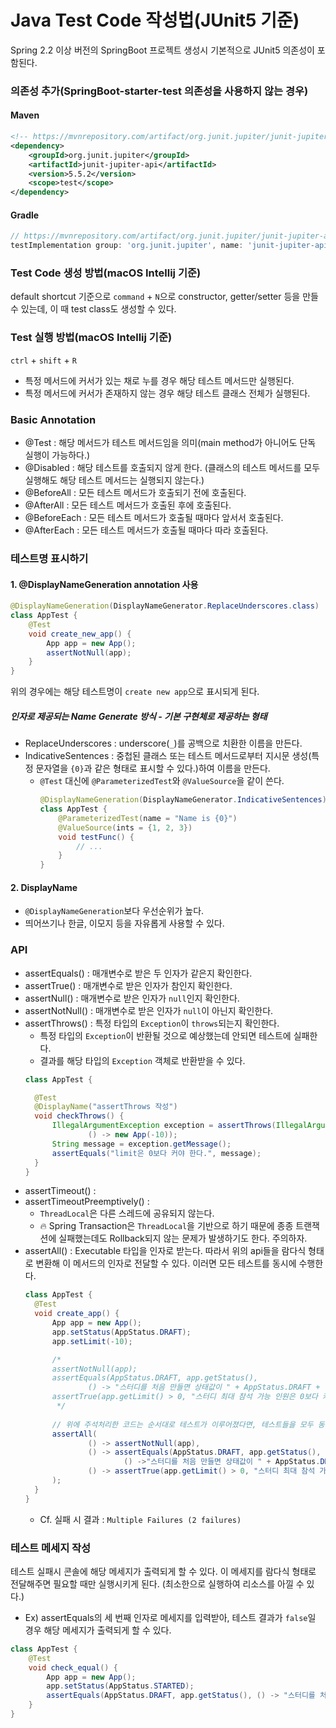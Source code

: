 # Java Test Code 작성법(JUnit5 기준)
Spring 2.2 이상 버전의 SpringBoot 프로젝트 생성시 기본적으로 JUnit5 의존성이 포함된다.

### 의존성 추가(SpringBoot-starter-test 의존성을 사용하지 않는 경우)
#### Maven
```xml
<!-- https://mvnrepository.com/artifact/org.junit.jupiter/junit-jupiter-api -->
<dependency>
    <groupId>org.junit.jupiter</groupId>
    <artifactId>junit-jupiter-api</artifactId>
    <version>5.5.2</version>
    <scope>test</scope>
</dependency>
```
#### Gradle
```groovy
// https://mvnrepository.com/artifact/org.junit.jupiter/junit-jupiter-api
testImplementation group: 'org.junit.jupiter', name: 'junit-jupiter-api', version: '5.5.2'
```

### Test Code 생성 방법(macOS Intellij 기준)
default shortcut 기준으로 `command` + `N`으로 constructor, getter/setter 등을 만들 수 있는데, 이 때 test class도 생성할 수 있다.

### Test 실행 방법(macOS Intellij 기준)
`ctrl` + `shift` + `R`
  * 특정 메서드에 커서가 있는 채로 누를 경우 해당 테스트 메서드만 실행된다.
  * 특정 메서드에 커서가 존재하지 않는 경우 해당 테스트 클래스 전체가 실행된다.

### Basic Annotation
* @Test : 해당 메서드가 테스트 메서드임을 의미(main method가 아니어도 단독 실행이 가능하다.)
* @Disabled : 해당 테스트를 호출되지 않게 한다. (클래스의 테스트 메서드를 모두 실행해도 해당 테스트 메서드는 실행되지 않는다.)
* @BeforeAll : 모든 테스트 메서드가 호출되기 전에 호출된다.
* @AfterAll : 모든 테스트 메서드가 호출된 후에 호출된다.
* @BeforeEach : 모든 테스트 메서드가 호출될 때마다 앞서서 호출된다.
* @AfterEach : 모든 테스트 메서드가 호출될 때마다 따라 호출된다.

### 테스트명 표시하기
#### 1. @DisplayNameGeneration annotation 사용
```java
@DisplayNameGeneration(DisplayNameGenerator.ReplaceUnderscores.class)
class AppTest {
    @Test
    void create_new_app() {
        App app = new App();
        assertNotNull(app);
    }
}
```
위의 경우에는 해당 테스트명이 `create new app`으로 표시되게 된다.

##### 인자로 제공되는 Name Generate 방식 - 기본 구현체로 제공하는 형태
* ReplaceUnderscores : underscore(`_`)를 공백으로 치환한 이름을 만든다.
* IndicativeSentences : 중첩된 클래스 또는 테스트 메서드로부터 지시문 생성(특정 문자열을 `{0}`과 같은 형태로 표시할 수 있다.)하여 이름을 만든다.
  - `@Test` 대신에 `@ParameterizedTest`와 `@ValueSource`을 같이 쓴다.
    ```java
    @DisplayNameGeneration(DisplayNameGenerator.IndicativeSentences)
    class AppTest {
        @ParameterizedTest(name = "Name is {0}")
        @ValueSource(ints = {1, 2, 3})
        void testFunc() {
            // ...
        }
    }
    ```
#### 2. DisplayName
- `@DisplayNameGeneration`보다 우선순위가 높다.
- 띄어쓰기나 한글, 이모지 등을 자유롭게 사용할 수 있다.

### API
* assertEquals() : 매개변수로 받은 두 인자가 같은지 확인한다.
* assertTrue() : 매개변수로 받은 인자가 참인지 확인한다.
* assertNull() : 매개변수로 받은 인자가 `null`인지 확인한다.
* assertNotNull() : 매개변수로 받은 인자가 `null`이 아닌지 확인한다.
* assertThrows() : 특정 타입의 `Exception`이 `throws`되는지 확인한다.
  - 특정 타입의 `Exception`이 반환될 것으로 예상했는데 안되면 테스트에 실패한다.
  - 결과를 해당 타입의 `Exception` 객체로 반환받을 수 있다.
  ```java
  class AppTest {
  
    @Test
    @DisplayName("assertThrows 작성")
    void checkThrows() {
        IllegalArgumentException exception = assertThrows(IllegalArgumentException.class,
                () -> new App(-10));
        String message = exception.getMessage();
        assertEquals("limit은 0보다 커야 한다.", message);
    }
  }
  ```
* assertTimeout() : 
* assertTimeoutPreemptively() : 
  - `ThreadLocal`은 다른 스레드에 공유되지 않는다.
  - 🔥 Spring Transaction은 `ThreadLocal`을 기반으로 하기 때문에 종종 트랜잭션에 실패했는데도 Rollback되지 않는 문제가 발생하기도 한다. 주의하자.
* assertAll() : Executable 타입을 인자로 받는다. 따라서 위의 api들을 람다식 형태로 변환해 이 메서드의 인자로 전달할 수 있다. 이러면 모든 테스트를 동시에 수행한다.
  ```java
  class AppTest {
    @Test
    void create_app() {
        App app = new App();
        app.setStatus(AppStatus.DRAFT);
        app.setLimit(-10);

        /*
        assertNotNull(app);
        assertEquals(AppStatus.DRAFT, app.getStatus(),
                () -> "스터디를 처음 만들면 상태값이 " + AppStatus.DRAFT + "여야 한다."); // 통과
        assertTrue(app.getLimit() > 0, "스터디 최대 참석 가능 인원은 0보다 커야 한다."); // 실패
         */
        
        // 위에 주석처리한 코드는 순서대로 테스트가 이루어졌다면, 테스트들을 모두 동시에 실행하는 메서드가 assertAll
        assertAll(
                () -> assertNotNull(app),
                () -> assertEquals(AppStatus.DRAFT, app.getStatus(),
                        () ->"스터디를 처음 만들면 상태값이 " + AppStatus.DRAFT + "여야 한다."),
                () -> assertTrue(app.getLimit() > 0, "스터디 최대 참석 가능 인원은 0보다 커야 한다.")
        );
    }
  }
  ```
  - Cf. 실패 시 결과 : `Multiple Failures (2 failures)`


### 테스트 메세지 작성
테스트 실패시 콘솔에 해당 메세지가 출력되게 할 수 있다. 이 메세지를 람다식 형태로 전달해주면 필요할 때만 실행시키게 된다. (최소한으로 실행하여 리소스를 아낄 수 있다.)
- Ex) assertEquals의 세 번째 인자로 메세지를 입력받아, 테스트 결과가 `false`일 경우 해당 메세지가 출력되게 할 수 있다.
```java
class AppTest {
    @Test
    void check_equal() {
        App app = new App();
        app.setStatus(AppStatus.STARTED);
        assertEquals(AppStatus.DRAFT, app.getStatus(), () -> "스터디를 처음 만들면 상태값이 " + AppStatus.DRAFT + "여야 한다.");
    }
}
```
